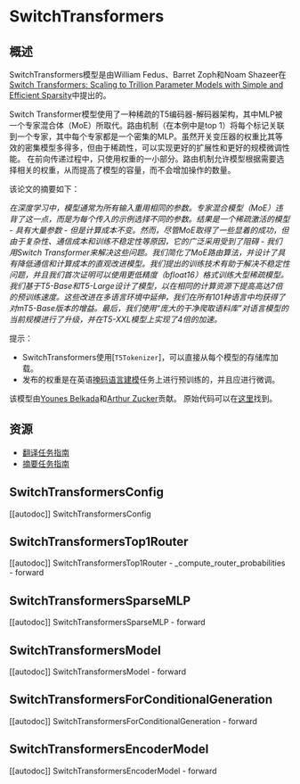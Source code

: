 <!--版权所有2022 HuggingFace团队。保留所有权利。

根据Apache许可证，版本2.0（“许可证”）许可；除非符合许可证，否则您不得使用此文件。您可以在以下网址获取许可证副本：

http://www.apache.org/licenses/LICENSE-2.0

除非适用法律要求或书面同意，根据许可证分发的软件是基于“按原样”​​的基础分发的，不附带任何形式的保证或条件。有关许可的特定语言，请参阅许可证。

⚠️请注意，此文件采用Markdown格式，但包含针对我们的构建者（类似于MDX）的特定语法，可能无法在Markdown查看器中正确显示。-->

# SwitchTransformers

## 概述

SwitchTransformers模型是由William Fedus、Barret Zoph和Noam Shazeer在[Switch Transformers: Scaling to Trillion Parameter Models with Simple and Efficient Sparsity](https://arxiv.org/abs/2101.03961)中提出的。

Switch Transformer模型使用了一种稀疏的T5编码器-解码器架构，其中MLP被一个专家混合体（MoE）所取代。路由机制（在本例中是top 1）将每个标记关联到一个专家，其中每个专家都是一个密集的MLP。虽然开关变压器的权重比其等效的密集模型多得多，但由于稀疏性，可以实现更好的扩展性和更好的规模微调性能。
在前向传递过程中，只使用权重的一小部分。路由机制允许模型根据需要选择相关的权重，从而提高了模型的容量，而不会增加操作的数量。


该论文的摘要如下：

*在深度学习中，模型通常为所有输入重用相同的参数。专家混合模型（MoE）违背了这一点，而是为每个传入的示例选择不同的参数。结果是一个稀疏激活的模型 - 具有大量参数 - 但是计算成本不变。然而，尽管MoE取得了一些显着的成功，但由于复杂性、通信成本和训练不稳定性等原因，它的广泛采用受到了阻碍 - 我们用Switch Transformer来解决这些问题。我们简化了MoE路由算法，并设计了具有降低通信和计算成本的直观改进模型。我们提出的训练技术有助于解决不稳定性问题，并且我们首次证明可以使用更低精度（bfloat16）格式训练大型稀疏模型。我们基于T5-Base和T5-Large设计了模型，以在相同的计算资源下提高高达7倍的预训练速度。这些改进在多语言环境中延伸，我们在所有101种语言中均获得了对mT5-Base版本的增益。最后，我们使用“庞大的干净爬取语料库”对语言模型的当前规模进行了升级，并在T5-XXL模型上实现了4倍的加速。*

提示：

- SwitchTransformers使用[`T5Tokenizer`]，可以直接从每个模型的存储库加载。
- 发布的权重是在英语[掩码语言建模](https://moon-ci-docs.huggingface.co/docs/transformers/pr_19323/en/glossary#general-terms)任务上进行预训练的，并且应进行微调。

该模型由[Younes Belkada](https://huggingface.co/ybelkada)和[Arthur Zucker](https://huggingface.co/ArtZucker)贡献。
原始代码可以在[这里](https://github.com/google/flaxformer/tree/main/flaxformer/architectures/moe)找到。

## 资源

- [翻译任务指南](../tasks/translation)
- [摘要任务指南](../tasks/summarization)

## SwitchTransformersConfig

[[autodoc]] SwitchTransformersConfig

## SwitchTransformersTop1Router

[[autodoc]] SwitchTransformersTop1Router
    - _compute_router_probabilities
    - forward

## SwitchTransformersSparseMLP

[[autodoc]] SwitchTransformersSparseMLP
    - forward

## SwitchTransformersModel

[[autodoc]] SwitchTransformersModel
    - forward

## SwitchTransformersForConditionalGeneration

[[autodoc]] SwitchTransformersForConditionalGeneration
    - forward

## SwitchTransformersEncoderModel

[[autodoc]] SwitchTransformersEncoderModel
    - forward